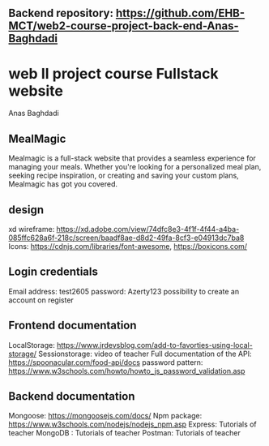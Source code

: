## Backend repository: https://github.com/EHB-MCT/web2-course-project-back-end-Anas-Baghdadi

# web II project course Fullstack website

Anas Baghdadi 

## MealMagic

Mealmagic is a full-stack website that provides a seamless experience for managing your meals. Whether you're looking for a personalized meal plan, seeking recipe inspiration, or creating and saving your custom plans, Mealmagic has got you covered.

## design

xd wireframe: https://xd.adobe.com/view/74dfc8e3-4f1f-4f44-a4ba-085ffc628a6f-218c/screen/baadf8ae-d8d2-49fa-8cf3-e04913dc7ba8
Icons: https://cdnjs.com/libraries/font-awesome,     https://boxicons.com/


## Login credentials 
Email address: test2605
password: Azerty123
possibility to create an account on register


## Frontend documentation 
LocalStorage: https://www.jrdevsblog.com/add-to-favorties-using-local-storage/
Sessionstorage: video of teacher
Full documentation of the API: https://spoonacular.com/food-api/docs
password pattern: https://www.w3schools.com/howto/howto_js_password_validation.asp

## Backend documentation
Mongoose: https://mongoosejs.com/docs/
Npm package: https://www.w3schools.com/nodejs/nodejs_npm.asp
Express: Tutorials of teacher
MongoDB : Tutorials of teacher
Postman: Tutorials of teacher

